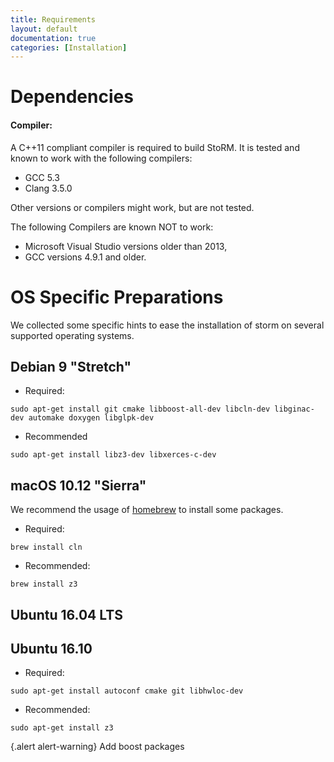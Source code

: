 ```yaml
---
title: Requirements
layout: default
documentation: true
categories: [Installation]
---
```



# Dependencies


#### Compiler:
A C++11 compliant compiler is required to build StoRM. It is tested and known to work with the following compilers:
- GCC 5.3
- Clang 3.5.0

Other versions or compilers might work, but are not tested.

The following Compilers are known NOT to work:
- Microsoft Visual Studio versions older than 2013,
- GCC versions 4.9.1 and older.




# OS Specific Preparations

We collected some specific hints to ease the installation of storm on several supported operating systems.

## Debian 9 "Stretch" 

- Required:
```
sudo apt-get install git cmake libboost-all-dev libcln-dev libginac-dev automake doxygen libglpk-dev
```

- Recommended
```
sudo apt-get install libz3-dev libxerces-c-dev
```

## macOS 10.12 "Sierra"

We recommend the usage of [homebrew](http://brew.sh) to install some packages.

- Required:
```
brew install cln
```

- Recommended:
```
brew install z3
```

## Ubuntu 16.04 LTS

## Ubuntu 16.10

- Required:
```
sudo apt-get install autoconf cmake git libhwloc-dev
```

- Recommended:
```
sudo apt-get install z3
```

{.alert alert-warning}
Add boost packages



